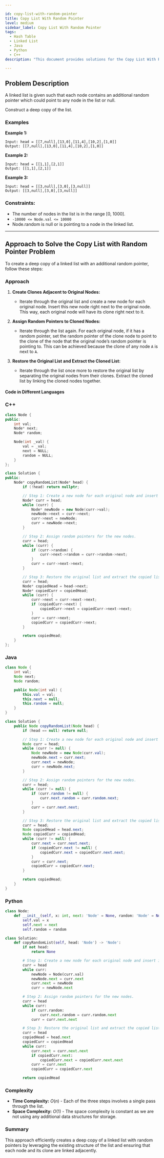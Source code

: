 ```yaml
---

id: copy-list-with-random-pointer
title: Copy List With Random Pointer
level: medium
sidebar_label: Copy List With Random Pointer
tags:
  - Hash Table 
  - Linked List
  - Java
  - Python
  - C++
description: "This document provides solutions for the Copy List With Random Pointer problem on LeetCode."

---
```


## Problem Description

A linked list is given such that each node contains an additional random pointer which could point to any node in the list or null.

Construct a deep copy of the list.

### Examples

**Example 1:**
```
Input: head = [[7,null],[13,0],[11,4],[10,2],[1,0]]
Output: [[7,null],[13,0],[11,4],[10,2],[1,0]]
```

**Example 2:**
```
Input: head = [[1,1],[2,1]]
Output: [[1,1],[2,1]]
```

**Example 3:**
```
Input: head = [[3,null],[3,0],[3,null]]
Output: [[3,null],[3,0],[3,null]]
```

### Constraints:

- The number of nodes in the list is in the range [0, 1000].
- `-10000 <= Node.val <= 10000`
- Node.random is null or is pointing to a node in the linked list.

---

## Approach to Solve the Copy List with Random Pointer Problem

To create a deep copy of a linked list with an additional random pointer, follow these steps:

### Approach

1. **Create Clones Adjacent to Original Nodes:**
   - Iterate through the original list and create a new node for each original node. Insert this new node right next to the original node. This way, each original node will have its clone right next to it.

2. **Assign Random Pointers to Cloned Nodes:**
   - Iterate through the list again. For each original node, if it has a random pointer, set the random pointer of the clone node to point to the clone of the node that the original node’s random pointer is pointing to. This can be achieved because the clone of any node `A` is next to `A`.

3. **Restore the Original List and Extract the Cloned List:**
   - Iterate through the list once more to restore the original list by separating the original nodes from their clones. Extract the cloned list by linking the cloned nodes together.

#### Code in Different Languages

### C++
```cpp
class Node {
public:
    int val;
    Node* next;
    Node* random;

    Node(int _val) {
        val = _val;
        next = NULL;
        random = NULL;
    }
};

class Solution {
public:
    Node* copyRandomList(Node* head) {
        if (!head) return nullptr;

        // Step 1: Create a new node for each original node and insert it next to the original node.
        Node* curr = head;
        while (curr) {
            Node* newNode = new Node(curr->val);
            newNode->next = curr->next;
            curr->next = newNode;
            curr = newNode->next;
        }

        // Step 2: Assign random pointers for the new nodes.
        curr = head;
        while (curr) {
            if (curr->random) {
                curr->next->random = curr->random->next;
            }
            curr = curr->next->next;
        }

        // Step 3: Restore the original list and extract the copied list.
        curr = head;
        Node* copiedHead = head->next;
        Node* copiedCurr = copiedHead;
        while (curr) {
            curr->next = curr->next->next;
            if (copiedCurr->next) {
                copiedCurr->next = copiedCurr->next->next;
            }
            curr = curr->next;
            copiedCurr = copiedCurr->next;
        }

        return copiedHead;
    }
};
```

### Java
```java
class Node {
    int val;
    Node next;
    Node random;

    public Node(int val) {
        this.val = val;
        this.next = null;
        this.random = null;
    }
}

class Solution {
    public Node copyRandomList(Node head) {
        if (head == null) return null;

        // Step 1: Create a new node for each original node and insert it next to the original node.
        Node curr = head;
        while (curr != null) {
            Node newNode = new Node(curr.val);
            newNode.next = curr.next;
            curr.next = newNode;
            curr = newNode.next;
        }

        // Step 2: Assign random pointers for the new nodes.
        curr = head;
        while (curr != null) {
            if (curr.random != null) {
                curr.next.random = curr.random.next;
            }
            curr = curr.next.next;
        }

        // Step 3: Restore the original list and extract the copied list.
        curr = head;
        Node copiedHead = head.next;
        Node copiedCurr = copiedHead;
        while (curr != null) {
            curr.next = curr.next.next;
            if (copiedCurr.next != null) {
                copiedCurr.next = copiedCurr.next.next;
            }
            curr = curr.next;
            copiedCurr = copiedCurr.next;
        }

        return copiedHead;
    }
}
```

### Python
```python
class Node:
    def __init__(self, x: int, next: 'Node' = None, random: 'Node' = None):
        self.val = x
        self.next = next
        self.random = random

class Solution:
    def copyRandomList(self, head: 'Node') -> 'Node':
        if not head:
            return None

        # Step 1: Create a new node for each original node and insert it next to the original node.
        curr = head
        while curr:
            newNode = Node(curr.val)
            newNode.next = curr.next
            curr.next = newNode
            curr = newNode.next

        # Step 2: Assign random pointers for the new nodes.
        curr = head
        while curr:
            if curr.random:
                curr.next.random = curr.random.next
            curr = curr.next.next

        # Step 3: Restore the original list and extract the copied list.
        curr = head
        copiedHead = head.next
        copiedCurr = copiedHead
        while curr:
            curr.next = curr.next.next
            if copiedCurr.next:
                copiedCurr.next = copiedCurr.next.next
            curr = curr.next
            copiedCurr = copiedCurr.next

        return copiedHead
```

### Complexity

- **Time Complexity:** $O(n)$ - Each of the three steps involves a single pass through the list.
- **Space Complexity:** $O(1)$ - The space complexity is constant as we are not using any additional data structures for storage.

### Summary

This approach efficiently creates a deep copy of a linked list with random pointers by leveraging the existing structure of the list and ensuring that each node and its clone are linked adjacently.
